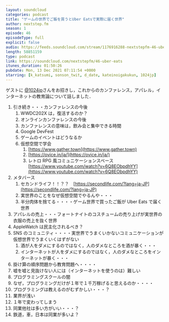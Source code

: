 ```yaml
---
layout: soundcloud
categories: podcast
title: "ゲームの世界でご飯を買うとUber Eatsで実際に届く世界"
author: nextstep.fm
season: 1
episode: 46
episodeType: full
explicit: false
audio: https://feeds.soundcloud.com/stream/1176916288-nextstepfm-46-uber-eats.mp3
length: 58851159
type: podcast
link: https://soundcloud.com/nextstepfm/46-uber-eats
itunes_duration: 01:50:26
pubdate: Mon, 13 Dec 2021 07:11:54 +0000
starring: [k_katsumi, sonson_twit, d_date, kateinoigakukun, 1024jp]
---
```


ゲストに [@1024jp](https://twitter.com/@1024jp)さんをお招きし，これからのカンファレンス，アパレル，インターネットの教育論について話しました．

1. 引き続き・・・カンファレンスの今後
   1. WWDC202X は，復活するのか？
   2. オンラインカンファレンスの今後
   3. カンファレンスの意味は，飲み会と集中できる時間
   4. Google DevFest
   5. ゲームのイベントはどうなるか
   6. 仮想空間で学会
      1. [https://www.gather.town](https://www.gather.town)
      2. [https://ovice.in/ja/](https://ovice.in/ja/)
      3. レトロ RPG 風コミュニケーションスペース　[https://www.youtube.com/watch?v=6Q8EObpdhYY](https://www.youtube.com/watch?v=6Q8EObpdhYY)
2. メタバース
   1. セカンドライフ！！？？　[https://secondlife.com/?lang=ja-JP](https://secondlife.com/?lang=ja-JP)
   2. 実世界のことをなぜ仮想空間でやるんや・・・
   3. 半分肉体を捨てる・・・・ゲーム世界で買ったご飯が Uber Eats で届く世界
3. アパレルの売上・・・フォートナイトのコスチュームの売り上げが実世界の衣服の売上を抜く世界
4. AppleWatch は民主化されるべき？
5. SNS のコミュニティ・・・・実世界でうまくいかないコミュニケーションが仮想世界でうまくいくはずがない
   1. 酒が人をダメにするのではなく，人のダメなところを酒が暴く・・・
   2. インターネットが人をダメにするのではなく，人のダメなところをインターネットが暴く・・・
6. 掛け算の順序問題から教育問題へ・・・・
7. 嘘を嘘と見抜けない人には（インターネットを使うのは）難しい
8. プログラミングスクールの闇
9. なぜ，プログラミングだけが１年で１千万稼げると思えるのか・・・・
10. プログラミングは教えるのがむずかしい・・・？
11. 業界が浅い
12. １年で変わってしまう
13. 同業他社は多い方がいい・・・？
14. 鉄道，車，日本は同業が多いよ？
